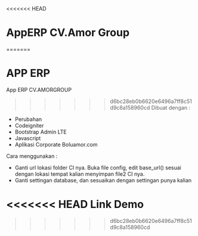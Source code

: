 <<<<<<< HEAD
# AppERP CV.Amor Group 
=======
# APP ERP
App ERP CV.AMORGROUP
>>>>>>> d6bc28eb0b6620e6496a7ff8c51d9c8a158960cd
Dibuat dengan : 
<ul>
<li>Perubahan</li>
<li>Codeigniter</li>
<li>Bootstrap Admin LTE</li>
<li>Javascript</li>
 <li>Aplikasi Corporate Boluamor.com</li>
</ul>
 
Cara menggunakan : 
<ul>
<li>Ganti url lokasi folder CI nya. Buka file config, edit base_url() sesuai dengan lokasi tempat kalian menyimpan file2 CI nya.</li>
<li>Ganti settingan database, dan sesuaikan dengan settingan punya kalian</li>
</ul>

<<<<<<< HEAD
Link Demo
<br/>
=======


>>>>>>> d6bc28eb0b6620e6496a7ff8c51d9c8a158960cd

